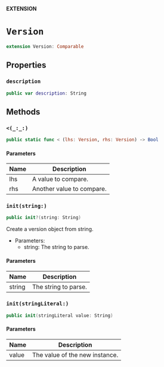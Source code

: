 **EXTENSION**

# `Version`
```swift
extension Version: Comparable
```

## Properties
### `description`

```swift
public var description: String
```

## Methods
### `<(_:_:)`

```swift
public static func < (lhs: Version, rhs: Version) -> Bool
```

#### Parameters

| Name | Description |
| ---- | ----------- |
| lhs | A value to compare. |
| rhs | Another value to compare. |

### `init(string:)`

```swift
public init?(string: String)
```

Create a version object from string.

- Parameters:
  - string: The string to parse.

#### Parameters

| Name | Description |
| ---- | ----------- |
| string | The string to parse. |

### `init(stringLiteral:)`

```swift
public init(stringLiteral value: String)
```

#### Parameters

| Name | Description |
| ---- | ----------- |
| value | The value of the new instance. |